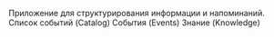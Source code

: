 Приложение для структурирования информации и напоминаний.
Список событий (Catalog)
События (Events)
Знание (Knowledge)

